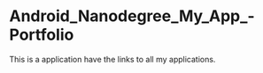 # Android_Nanodegree_My_App_-Portfolio
This is a application have the links to all my applications.
